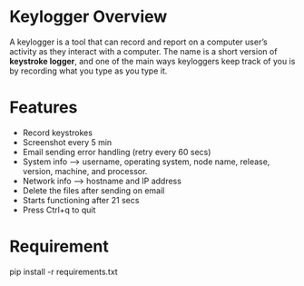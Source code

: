 # Keylogger Overview
A keylogger is a tool that can record and report on a computer user’s activity as they interact with a computer. The name is a short version of **keystroke logger**, and one of the main ways keyloggers keep track of you is by recording what you type as you type it.

# Features
* Record keystrokes
* Screenshot every 5 min
* Email sending error handling (retry every 60 secs)
* System info  --> username, operating system, node name, release, version, machine, and processor.
* Network info --> hostname and IP address
* Delete the files after sending on email
* Starts functioning after 21 secs
* Press Ctrl+q to quit
# Requirement
pip install -r requirements.txt
